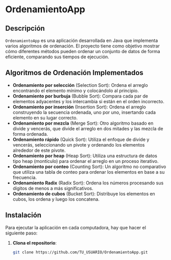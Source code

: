 # OrdenamientoApp

## Descripción

`OrdenamientoApp` es una aplicación desarrollada en Java que implementa varios algoritmos de ordenación. El proyecto tiene como objetivo mostrar cómo diferentes métodos pueden ordenar un conjunto de datos de forma eficiente, comparando sus tiempos de ejecución.

## Algoritmos de Ordenación Implementados

- **Ordenamiento por selección** (Selection Sort): Ordena el arreglo encontrando el elemento mínimo y colocándolo al principio.
- **Ordenamiento por burbuja** (Bubble Sort): Compara cada par de elementos adyacentes y los intercambia si están en el orden incorrecto.
- **Ordenamiento por inserción** (Insertion Sort): Ordena el arreglo construyendo la secuencia ordenada, uno por uno, insertando cada elemento en su lugar correcto.
- **Ordenamiento por mezcla** (Merge Sort): Otro algoritmo basado en divide y vencerás, que divide el arreglo en dos mitades y las mezcla de forma ordenada.
- **Ordenamiento rápido** (Quick Sort): Utiliza el enfoque de divide y vencerás, seleccionando un pivote y ordenando los elementos alrededor de este pivote.
- **Ordenamiento por heap** (Heap Sort): Utiliza una estructura de datos tipo heap (montículo) para ordenar el arreglo en un proceso iterativo.
- **Ordenamiento por conteo** (Counting Sort): Un algoritmo no comparativo que utiliza una tabla de conteo para ordenar los elementos en base a su frecuencia.
- **Ordenamiento Radix** (Radix Sort): Ordena los números procesando sus dígitos de menos a más significativos.
- **Ordenamiento de cubos** (Bucket Sort): Distribuye los elementos en cubos, los ordena y luego los concatena.

## Instalación

Para ejecutar la aplicación en cada computadora, hay que hacer el siguiente paso:

1. **Clona el repositorio**:
   ```bash
   git clone https://github.com/TU_USUARIO/OrdenamientoApp.git
